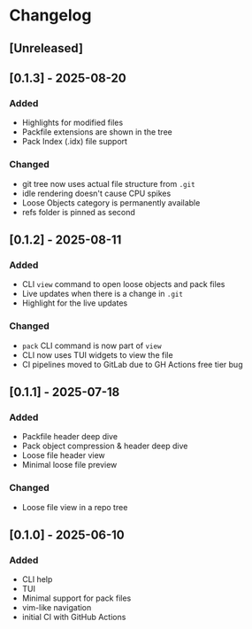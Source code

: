 # Changelog

## [Unreleased]

## [0.1.3] - 2025-08-20

### Added

- Highlights for modified files
- Packfile extensions are shown in the tree
- Pack Index (.idx) file support

### Changed

- git tree now uses actual file structure from `.git`
- idle rendering doesn't cause CPU spikes
- Loose Objects category is permanently available
- refs folder is pinned as second

## [0.1.2] - 2025-08-11

### Added

- CLI `view` command to open loose objects and pack files
- Live updates when there is a change in `.git`
- Highlight for the live updates

### Changed

- `pack` CLI command is now part of `view`
- CLI now uses TUI widgets to view the file
- CI pipelines moved to GitLab due to GH Actions free tier bug

## [0.1.1] - 2025-07-18

### Added

- Packfile header deep dive
- Pack object compression & header deep dive
- Loose file header view
- Minimal loose file preview

### Changed

- Loose file view in a repo tree

## [0.1.0] - 2025-06-10

### Added

- CLI help
- TUI
- Minimal support for pack files
- vim-like navigation
- initial CI with GitHub Actions

